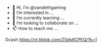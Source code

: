- 👋 Hi, I’m @vandethgaming
- 👀 I’m interested in ...
- 🌱 I’m currently learning ...
- 💞️ I’m looking to collaborate on ...
- 📫 How to reach me ...

<!---
vandethgaming/vandethgaming is a ✨ special ✨ repository because its `README.md` (this file) appears on your GitHub profile.
You can click the Preview link to take a look at your changes.
--->
Gcash 
https://vt.tiktok.com/ZSds6CPEQ/?k=1
